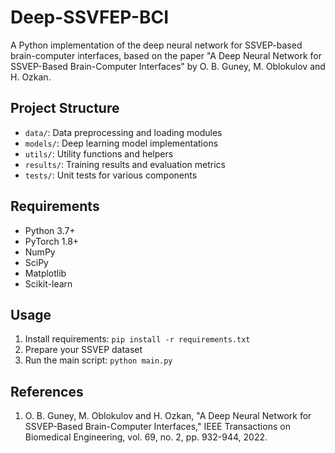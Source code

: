 # Deep-SSVFEP-BCI

A Python implementation of the deep neural network for SSVEP-based brain-computer interfaces, based on the paper "A Deep Neural Network for SSVEP-Based Brain-Computer Interfaces" by O. B. Guney, M. Oblokulov and H. Ozkan.

## Project Structure

- `data/`: Data preprocessing and loading modules
- `models/`: Deep learning model implementations
- `utils/`: Utility functions and helpers
- `results/`: Training results and evaluation metrics
- `tests/`: Unit tests for various components

## Requirements

- Python 3.7+
- PyTorch 1.8+
- NumPy
- SciPy
- Matplotlib
- Scikit-learn

## Usage

1. Install requirements: `pip install -r requirements.txt`
2. Prepare your SSVEP dataset
3. Run the main script: `python main.py`

## References

1. O. B. Guney, M. Oblokulov and H. Ozkan, "A Deep Neural Network for SSVEP-Based Brain-Computer Interfaces," IEEE Transactions on Biomedical Engineering, vol. 69, no. 2, pp. 932-944, 2022.